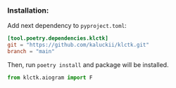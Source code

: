### Installation:
Add next dependency to `pyproject.toml`:
```toml
[tool.poetry.dependencies.klctk]
git = "https://github.com/kaluckii/klctk.git"
branch = "main"
```

Then, run `poetry install` and package will be installed.


```python
from klctk.aiogram import F
```
